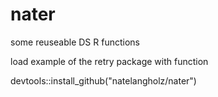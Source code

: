 # nater

some reuseable DS R functions

load example of the retry package with function

devtools::install_github("natelangholz/nater")
